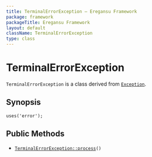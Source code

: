 ```yaml
---
title: TerminalErrorException — Eregansu Framework
package: framework
packageTitle: Eregansu Framework
layout: default
className: TerminalErrorException
type: class
---
```


# TerminalErrorException

<code>TerminalErrorException</code> is a class derived from <code><a href="Exception">Exception</a></code>.

## Synopsis

<pre><code>uses('error');
</code></pre>
## Public Methods

* <code><a href="TerminalErrorException%3A%3Aprocess">TerminalErrorException::process</a>()</code>

